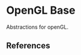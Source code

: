 # OpenGL Base

Abstractions for openGL.

## References

[](https://registry.khronos.org/OpenGL/specs/gl/glspec45.core.pdf)
